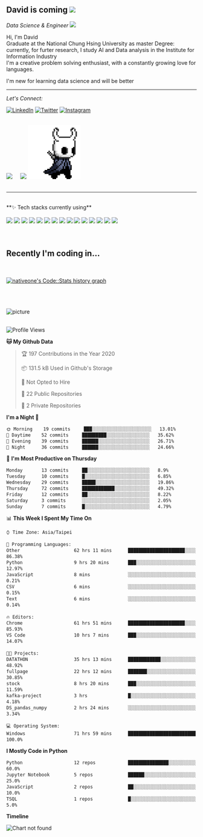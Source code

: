 <h2> David is coming <img src="https://media.giphy.com/media/12oufCB0MyZ1Go/giphy.gif" width="50"></h2>
<p><em>Data Science & Engineer <img src="https://media.giphy.com/media/WUlplcMpOCEmTGBtBW/giphy.gif" width="30"> 
</em></p>

Hi, I'm David<br>
Graduate at the National Chung Hsing University as  master Degree:<br>
currently, for furter research, I study AI and Data analysis in the Institute for Information Industry<br>
I'm a creative problem solving enthusiast, with a constantly growing love for languages.<br>

I'm new for learning data science and will be better

-------



<div align="left">

<i>Let's Connect:</i>


<a href="" target="_blank"><img src="https://img.shields.io/badge/LinkedIn-%230077B5.svg?&style=flat-square&logo=linkedin&logoColor=white" alt="LinkedIn"></a>
<a href=""><img src="https://img.shields.io/badge/-Twitter-1da1f2?style=flat-square&labelColor=1da1f2&logo=twitter&logoColor=white" alt="Twitter"></a>
<a href="" target="_blank"><img src="https://img.shields.io/badge/Instagram-%23E4405F.svg?&style=flat-square&logo=instagram&logoColor=white" alt="Instagram"></a>

</div>


<br>
<div class=positon>
<code><a href="https://github.com/comet-602/github-readme-stats"><img height="140" src="https://github-readme-stats.vercel.app/api?username=comet-602"></a> &nbsp; <a href="https://github.com/comet-602/github-readme-stats"><img height="140" src="https://github-readme-stats.vercel.app/api/top-langs/?username=comet-602&layout=compact"></a></code>
 <a href="https://wakatime.com/dashboard" ><img  src="https://raw.githubusercontent.com/TanZng/TanZng/master/assets/hollor_knight3.gif" width="140"/></a>
</div>
<br>


-------

<br>
**✨ Tech stacks currently using** 
<br>
<br>
<code><a href="https://www.python.org/" target="_blank"><img height="50" src="https://www.vectorlogo.zone/logos/python/python-ar21.svg"></a></code>
<code><a href="https://jupyter.org/" target="_blank"><img height="50" src="https://www.vectorlogo.zone/logos/jupyter/jupyter-ar21.svg"></a></code>
<code><a href="https://guides.github.com/activities/hello-world/" target="_blank"><img height="50" src="https://www.vectorlogo.zone/logos/github/github-ar21.svg"></a></code>
<code><a href="https://www.mysql.com/" target="_blank"><img height="50" src="https://www.vectorlogo.zone/logos/mysql/mysql-ar21.svg"></a></code>
<code><a href="https://www.docker.com/" target="_blank"><img height="50" src="https://www.vectorlogo.zone/logos/docker/docker-ar21.svg"></a></code>
<code><a href="https://spark.apache.org/" target="_blank"><img height="50" src="https://www.vectorlogo.zone/logos/apache_spark/apache_spark-ar21.svg"></a></code>
<code><a href="https://hadoop.apache.org/" target="_blank"><img height="50" src="https://www.vectorlogo.zone/logos/apache_hadoop/apache_hadoop-ar21.svg"></a></code>
<code><a href="https://www.djangoproject.com/" target="_blank"><img height="50" src="https://www.vectorlogo.zone/logos/djangoproject/djangoproject-ar21.svg"></a></code>
<code><a href="https://flask.palletsprojects.com/en/1.1.x/" target="_blank"><img height="50" src="https://www.vectorlogo.zone/logos/pocoo_flask/pocoo_flask-ar21.svg"></a></code>
<code><a href="https://www.javascript.com/" target="_blank"><img height="50" src="https://www.vectorlogo.zone/logos/javascript/javascript-ar21.svg"></a></code>
<code><a href="https://www.w3schools.com/html/" target="_blank"><img height="50" src="https://www.vectorlogo.zone/logos/w3_html5/w3_html5-ar21.svg"></a></code>
<code><a href="https://kafka.apache.org/" target="_blank"><img height="50" src="https://www.vectorlogo.zone/logos/apache_kafka/apache_kafka-ar21.svg"></a></code>
<code><a href="http://linux.vbird.org/linux_basic/0110whatislinux.php" target="_blank"><img height="50" src="https://www.vectorlogo.zone/logos/linux/linux-ar21.svg"></a></code>
<code><a href="https://cloud.google.com/" target="_blank"><img height="50" src="https://www.vectorlogo.zone/logos/google_cloud/google_cloud-ar21.svg"></a></code>
<code><a href="https://aws.amazon.com/" target="_blank"><img height="50" src="https://www.vectorlogo.zone/logos/amazon_aws/amazon_aws-ar21.svg"></a></code>

<br>
<br>
<br> 


## Recently I'm coding in... 

<br>
<br>
<a href="https://codestats.net/users/nativeone">
  <img src='https://tibamepro.herokuapp.com/history-graph/nativeone?width=850&height=300&timezone=08:00&history_days=21&max_languages=9&language_colors=["3e4053","f15854","5da5da","faa43a","60bd68","f17cb0","b2912f","decf3f","b276b2","808080"]' alt="nativeone's Code::Stats history graph" />
</a>

<br>
<br>


<br />
<br />

![picture](https://raw.githubusercontent.com/saadeghi/saadeghi/master/dino.gif)
<br />
<br />


<!--START_SECTION:waka-->
![Profile Views](http://img.shields.io/badge/Profile%20Views-300-blue)

**🐱 My Github Data** 

> 🏆 197 Contributions in the Year 2020
 > 
> 📦 131.5 kB Used in Github's Storage 
 > 
> 🚫 Not Opted to Hire
 > 
> 📜 22 Public Repositories
 > 
> 🔑 2 Private Repositories 

**I'm a Night 🦉** 

```text
🌞 Morning    19 commits     ███░░░░░░░░░░░░░░░░░░░░░░   13.01% 
🌆 Daytime    52 commits     █████████░░░░░░░░░░░░░░░░   35.62% 
🌃 Evening    39 commits     ██████░░░░░░░░░░░░░░░░░░░   26.71% 
🌙 Night      36 commits     ██████░░░░░░░░░░░░░░░░░░░   24.66%

```
📅 **I'm Most Productive on Thursday** 

```text
Monday       13 commits     ██░░░░░░░░░░░░░░░░░░░░░░░   8.9% 
Tuesday      10 commits     █░░░░░░░░░░░░░░░░░░░░░░░░   6.85% 
Wednesday    29 commits     █████░░░░░░░░░░░░░░░░░░░░   19.86% 
Thursday     72 commits     ████████████░░░░░░░░░░░░░   49.32% 
Friday       12 commits     ██░░░░░░░░░░░░░░░░░░░░░░░   8.22% 
Saturday     3 commits      ░░░░░░░░░░░░░░░░░░░░░░░░░   2.05% 
Sunday       7 commits      █░░░░░░░░░░░░░░░░░░░░░░░░   4.79%

```


📊 **This Week I Spent My Time On** 

```text
⌚︎ Time Zone: Asia/Taipei

💬 Programming Languages: 
Other                    62 hrs 11 mins      █████████████████████░░░░   86.38% 
Python                   9 hrs 20 mins       ███░░░░░░░░░░░░░░░░░░░░░░   12.97% 
JavaScript               8 mins              ░░░░░░░░░░░░░░░░░░░░░░░░░   0.21% 
CSV                      6 mins              ░░░░░░░░░░░░░░░░░░░░░░░░░   0.15% 
Text                     6 mins              ░░░░░░░░░░░░░░░░░░░░░░░░░   0.14%

🔥 Editors: 
Chrome                   61 hrs 51 mins      █████████████████████░░░░   85.93% 
VS Code                  10 hrs 7 mins       ███░░░░░░░░░░░░░░░░░░░░░░   14.07%

🐱‍💻 Projects: 
DATATHON                 35 hrs 13 mins      ████████████░░░░░░░░░░░░░   48.92% 
fullpage                 22 hrs 12 mins      ███████░░░░░░░░░░░░░░░░░░   30.85% 
stock                    8 hrs 20 mins       ███░░░░░░░░░░░░░░░░░░░░░░   11.59% 
kafka-project            3 hrs               █░░░░░░░░░░░░░░░░░░░░░░░░   4.18% 
DS_pandas_numpy          2 hrs 24 mins       ░░░░░░░░░░░░░░░░░░░░░░░░░   3.34%

💻 Operating System: 
Windows                  71 hrs 59 mins      █████████████████████████   100.0%

```

**I Mostly Code in Python** 

```text
Python                   12 repos            ███████████████░░░░░░░░░░   60.0% 
Jupyter Notebook         5 repos             ██████░░░░░░░░░░░░░░░░░░░   25.0% 
JavaScript               2 repos             ██░░░░░░░░░░░░░░░░░░░░░░░   10.0% 
TSQL                     1 repos             █░░░░░░░░░░░░░░░░░░░░░░░░   5.0%

```


**Timeline**

![Chart not found](https://github.com/comet-602/comet-602/blob/master/charts/bar_graph.png) 


<!--END_SECTION:waka-->



